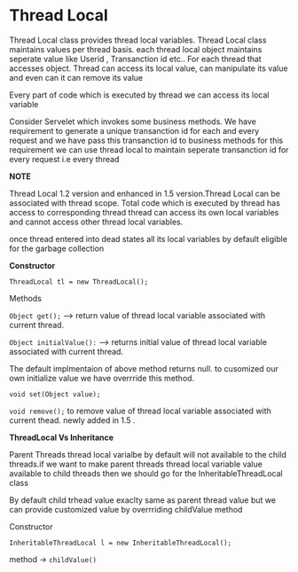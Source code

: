 # **Thread Local**

Thread Local class provides thread local variables. Thread Local class maintains values per thread
basis. each thread local object maintains seperate value like Userid , Transanction id etc.. For
each thread that accesses object. Thread can access its local value, can manipulate its value and
even can it can remove its value

Every part of code which is executed by thread we can access its local variable

Consider Servelet which invokes some business methods. We have requirement to generate a unique
transanction id for each and every request and we have pass this transanction id to business methods
for this requirement we can use thread local to maintain seperate transanction id for every request
i.e every thread

**NOTE**

Thread Local 1.2 version and enhanced in 1.5 version.Thread Local can be associated with thread
scope. Total code which is executed by thread has access to corresponding thread thread can access
its own local variables and cannot access other thread local variables.

once thread entered into dead states all its local variables by default eligible for the garbage
collection

**Constructor**

`ThreadLocal tl = new ThreadLocal();`

Methods

`Object get();` --> return value of thread local variable associated with current thread.

`Object initialValue():` --> returns initial value of thread local variable associated with current
thread.

The default implmentaion of above method returns null. to cusomized our own initialize value we have
overrride this method.

`void set(Object value);`

`void remove();` to remove value of thread local variable associated with current thead. newly added
in 1.5 .

**ThreadLocal Vs Inheritance**

Parent Threads thread local varialbe by default will not available to the child threads.if we want
to make parent threads thread local variable value available to child threads then we should go for
the InheritableThreadLocal class

By default child trhead value exaclty same as parent thread value but we can provide customized
value by overrriding childValue method

Constructor

`InheritableThreadLocal l = new InheritableThreadLocal();`

method -> `childValue()`

